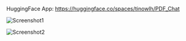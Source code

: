 HuggingFace App: https://huggingface.co/spaces/tinowlh/PDF_Chat

![Screenshot1](https://github.com/tinowlh/BreadcrumbsPDF_Chat/blob/master/docs/screenshot1.png?raw=true)

![Screenshot2](https://github.com/tinowlh/BreadcrumbsPDF_Chat/blob/master/docs/screenshot2.png?raw=true)

